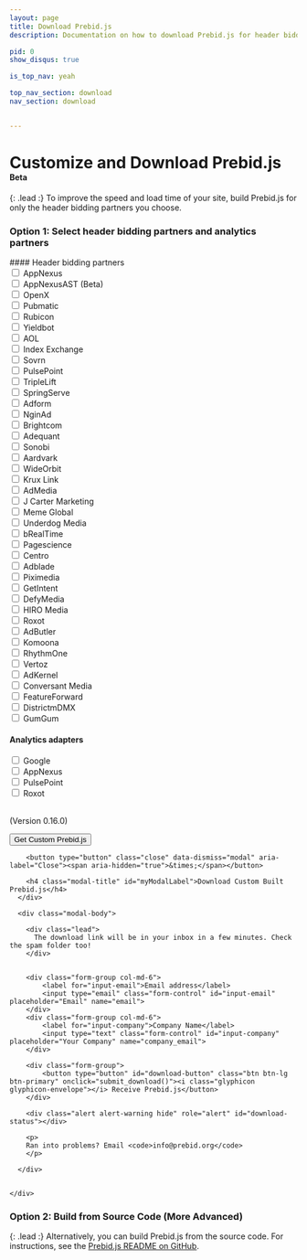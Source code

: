 ```yaml
---
layout: page
title: Download Prebid.js
description: Documentation on how to download Prebid.js for header bidding.

pid: 0
show_disqus: true

is_top_nav: yeah

top_nav_section: download
nav_section: download


---
```


<script src="https://cdn.firebase.com/js/client/2.4.2/firebase.js"></script>

<script>

$(function(){
  $('#myModal').on('show.bs.modal', function (e) {
    var form_data = get_form_data();
    if(form_data.bidders.length < 1){
      alert('Please select at least 1 bidder');
      return e.preventDefault() // stops modal from being shown
    }
    return;
  });
});

function submit_download() {
    var form_data = get_form_data();

    var alertStatus = $('#download-status');

    if (!(form_data['email'] && form_data['company'])) {
      alertStatus.html('Email and Company fields are required.');
      alertStatus.removeClass('hide');
      return;
    }
    alertStatus.addClass('hide');

    $('#download-button').html('<i class="glyphicon glyphicon-send"></i> Sending Request...').addClass('disabled');
    alertStatus.html('Request sent! Please hang tight, this might take a few minutes.');
    alertStatus.removeClass('hide');
    $.ajax({
        type: "POST",
        url: "http://client-test.devnxs.net/prebid",
        //dataType: 'json',
        data: form_data
    })
    .done(function() {
      var buttn = $('#download-button');
      //buttn.addClass('btn-success');
      buttn.html('<i class="glyphicon glyphicon-ok"></i> Email Sent!');
      console.log('Succeeded!');
      alertStatus.addClass('hide');
    })
    .fail(function(e) {
      errorO = e;
      console.log(e);
      var buttn = $('#download-button');
      buttn.html('<i class="glyphicon glyphicon-envelope"></i> Receive Prebid.js');
      buttn.removeClass('disabled');
      alert('Ran into an issue.'); // + e.responseText
    });

    newDownload(form_data['email'], form_data['company'], form_data['bidders']);
}

function get_form_data() {
    var bidders = get_partners_checked('.bidder-check-box', 'bidderCode');
    var analytics = get_partners_checked('.analytics-check-box', 'analyticsCode');
    var form_data = {};
    form_data['email'] = $('#input-email').val();
    form_data['company'] = $('#input-company').val();
    form_data['bidders'] = bidders;
    form_data['analytics'] = analytics;

    return form_data;
}

function get_partners_checked(clazz, attr) {
    var partners = [];
    var checked_partners = $(clazz);
    for (var i = 0; i < checked_partners.length; i++) {
        var box = checked_partners[i];
        if (box.checked) {
            partners.push(box.getAttribute(attr));
        }
    }
    return partners;
}


</script>

<style>
.disabled {
  color: #aaa;
}
</style>

<div class="bs-docs-section" markdown="1">

# Customize and Download Prebid.js <span class="label label-warning" style="font-size:14px">Beta</span>

{: .lead :}
To improve the speed and load time of your site, build Prebid.js for only the header bidding partners you choose.

### Option 1: Select header bidding partners and analytics partners


<form markdown="1">
#### Header bidding partners
<div class="row">
<div class="col-md-4">
  <div class="checkbox">
    <label>
      <input type="checkbox" bidderCode="appnexus" class="bidder-check-box"> AppNexus
    </label>
  </div>
</div>

<div class="col-md-4">
  <div class="checkbox">
    <label>
      <input type="checkbox" bidderCode="appnexusAst" class="bidder-check-box"> AppNexusAST (Beta)
    </label>
  </div>
</div>

<div class="col-md-4">
  <div class="checkbox">
    <label>
      <input type="checkbox" bidderCode="openx" class="bidder-check-box"> OpenX
    </label>
  </div>
</div>

<div class="col-md-4">
  <div class="checkbox">
    <label>
      <input type="checkbox" bidderCode="pubmatic" class="bidder-check-box"> Pubmatic
    </label>
  </div>
</div>

<div class="col-md-4">
  <div class="checkbox">
    <label>
      <input type="checkbox" bidderCode="rubicon" class="bidder-check-box"> Rubicon
    </label>
  </div>
</div>

<div class="col-md-4">
  <div class="checkbox">
    <label>
      <input type="checkbox" bidderCode="yieldbot" class="bidder-check-box"> Yieldbot
    </label>
  </div>
</div>

<div class="col-md-4">
  <div class="checkbox">
    <label>
      <input type="checkbox" bidderCode="aol" class="bidder-check-box"> AOL
    </label>
  </div>
</div>

<div class="col-md-4">
  <div class="checkbox">
    <label>
      <input type="checkbox" bidderCode="indexExchange" class="bidder-check-box"> Index Exchange
    </label>
  </div>
</div>

<div class="col-md-4">
  <div class="checkbox">
    <label>
      <input type="checkbox" bidderCode="sovrn" class="bidder-check-box"> Sovrn
    </label>
  </div>
</div>

<div class="col-md-4">
  <div class="checkbox">
    <label>
      <input type="checkbox" bidderCode="pulsepoint" class="bidder-check-box"> PulsePoint
    </label>
  </div>
</div>

<div class="col-md-4">
  <div class="checkbox">
    <label>
      <input type="checkbox" bidderCode="triplelift" class="bidder-check-box"> TripleLift
    </label>
  </div>
</div>

<div class="col-md-4">
  <div class="checkbox">
    <label>
      <input type="checkbox" bidderCode="springserve" class="bidder-check-box"> SpringServe
    </label>
  </div>
</div>

<div class="col-md-4">
  <div class="checkbox">
    <label>
      <input type="checkbox" bidderCode="adform" class="bidder-check-box"> Adform
    </label>
  </div>
</div>

<div class="col-md-4">
  <div class="checkbox">
    <label>
      <input type="checkbox" bidderCode="nginad" class="bidder-check-box"> NginAd
    </label>
  </div>
</div>

<div class="col-md-4">
  <div class="checkbox">
    <label>
      <input type="checkbox" bidderCode="brightcom" class="bidder-check-box"> Brightcom
    </label>
  </div>
</div>

<div class="col-md-4">
  <div class="checkbox">
    <label>
      <input type="checkbox" bidderCode="adequant" class="bidder-check-box"> Adequant
    </label>
  </div>
</div>

<div class="col-md-4">
  <div class="checkbox">
    <label>
      <input type="checkbox" bidderCode="sonobi" class="bidder-check-box"> Sonobi
    </label>
  </div>
</div>

  <div class="col-md-4">
    <div class="checkbox">
      <label>
        <input type="checkbox" bidderCode="aardvark" class="bidder-check-box"> Aardvark
      </label>
    </div>
  </div>

  <div class="col-md-4">
    <div class="checkbox">
      <label>
        <input type="checkbox" bidderCode="wideorbit" class="bidder-check-box"> WideOrbit
      </label>
    </div>
  </div>

  <div class="col-md-4">
    <div class="checkbox">
      <label>
        <input type="checkbox" bidderCode="kruxlink" class="bidder-check-box"> Krux Link
      </label>
    </div>
  </div>

  <div class="col-md-4">
    <div class="checkbox">
      <label>
        <input type="checkbox" bidderCode="admedia" class="bidder-check-box"> AdMedia
      </label>
    </div>
  </div>

  <div class="col-md-4">
    <div class="checkbox">
      <label>
        <input type="checkbox" bidderCode="jcm" class="bidder-check-box"> J Carter Marketing
      </label>
    </div>
  </div>

  <div class="col-md-4">
    <div class="checkbox">
      <label>
        <input type="checkbox" bidderCode="memeglobal" class="bidder-check-box"> Meme Global
      </label>
    </div>
  </div>

  <div class="col-md-4">
    <div class="checkbox">
      <label>
        <input type="checkbox" bidderCode="underdogmedia" class="bidder-check-box"> Underdog Media
      </label>
    </div>
  </div>

  <div class="col-md-4">
    <div class="checkbox">
      <label>
        <input type="checkbox" bidderCode="brealtime" class="bidder-check-box"> bRealTime
      </label>
    </div>
  </div>

  <div class="col-md-4">
    <div class="checkbox">
      <label>
        <input type="checkbox" bidderCode="pagescience" class="bidder-check-box"> Pagescience
      </label>
    </div>
  </div>

  <div class="col-md-4">
    <div class="checkbox">
      <label>
        <input type="checkbox" bidderCode="centro" class="bidder-check-box"> Centro
      </label>
    </div>
  </div>

  <div class="col-md-4">
    <div class="checkbox">
      <label>
        <input type="checkbox" bidderCode="adblade" class="bidder-check-box"> Adblade
      </label>
    </div>
  </div>

  <div class="col-md-4">
    <div class="checkbox">
      <label>
        <input type="checkbox" bidderCode="piximedia" class="bidder-check-box"> Piximedia
      </label>
    </div>
  </div>

  <div class="col-md-4">
    <div class="checkbox">
      <label>
        <input type="checkbox" bidderCode="getintent" class="bidder-check-box"> GetIntent
      </label>
    </div>
  </div>

  <div class="col-md-4">
    <div class="checkbox">
      <label>
        <input type="checkbox" bidderCode="defymedia" class="bidder-check-box"> DefyMedia
      </label>
    </div>
  </div>

  <div class="col-md-4">
    <div class="checkbox">
      <label>
        <input type="checkbox" bidderCode="hiromedia" class="bidder-check-box"> HIRO Media
      </label>
    </div>
  </div>

  <div class="col-md-4">
    <div class="checkbox">
      <label>
        <input type="checkbox" bidderCode="roxot" class="bidder-check-box"> Roxot
      </label>
    </div>
  </div>

  <div class="col-md-4">
    <div class="checkbox">
      <label>
        <input type="checkbox" bidderCode="adbutler" class="bidder-check-box"> AdButler
      </label>
    </div>
  </div>

  <div class="col-md-4">
    <div class="checkbox">
      <label>
        <input type="checkbox" bidderCode="komoona" class="bidder-check-box"> Komoona
      </label>
    </div>
  </div>

  <div class="col-md-4">
    <div class="checkbox">
      <label>
        <input type="checkbox" bidderCode="rhythmone" class="bidder-check-box"> RhythmOne
      </label>
    </div>
  </div>

  <div class="col-md-4">
    <div class="checkbox">
      <label>
        <input type="checkbox" bidderCode="vertoz" class="bidder-check-box"> Vertoz
      </label>
    </div>
  </div>

  <div class="col-md-4">
    <div class="checkbox">
      <label>
        <input type="checkbox" bidderCode="adkernel" class="bidder-check-box"> AdKernel
      </label>
    </div>
  </div>

  <div class="col-md-4">
    <div class="checkbox">
      <label>
        <input type="checkbox" bidderCode="conversant" class="bidder-check-box"> Conversant Media
      </label>
    </div>
  </div>

  <div class="col-md-4">
    <div class="checkbox">
      <label>
        <input type="checkbox" bidderCode="featureforward" class="bidder-check-box"> FeatureForward
      </label>
    </div>
  </div>

  <div class="col-md-4">
    <div class="checkbox">
      <label>
        <input type="checkbox" bidderCode="districtmDMX" class="bidder-check-box"> DistrictmDMX
      </label>
    </div>
  </div>

  <div class="col-md-4">
    <div class="checkbox">
      <label>
        <input type="checkbox" bidderCode="gumgum" class="bidder-check-box"> GumGum
      </label>
    </div>
  </div>

</div>

#### Analytics adapters
<div class="row">
   <div class="col-md-4">
    <div class="checkbox">
      <label>
        <input type="checkbox" analyticsCode="ga" class="analytics-check-box"> Google
      </label>
    </div>
  </div>
  <div class="col-md-4">
    <div class="checkbox">
      <label>
        <input type="checkbox" analyticsCode="appnexus" class="analytics-check-box"> AppNexus
      </label>
    </div>
  </div>
  <div class="col-md-4">
    <div class="checkbox">
      <label>
        <input type="checkbox" analyticsCode="pulsepoint" class="analytics-check-box"> PulsePoint
      </label>
    </div>
  </div>
  <div class="col-md-4">
    <div class="checkbox">
      <label>
        <input type="checkbox" analyticsCode="roxot" class="analytics-check-box"> Roxot
      </label>
    </div>
  </div>
</div>

<br>
<p>
(Version 0.16.0)
</p>

<div class="form-group">

  <button type="button" class="btn btn-lg btn-primary" data-toggle="modal" data-target="#myModal">Get Custom Prebid.js</button>

</div>

</form>

</div>



<!-- Modal -->
<div class="modal fade" id="myModal" tabindex="-1" role="dialog" aria-labelledby="myModalLabel">
  <div class="modal-dialog" role="document">
    <div class="modal-content">
      <div class="modal-header">

        <button type="button" class="close" data-dismiss="modal" aria-label="Close"><span aria-hidden="true">&times;</span></button>

        <h4 class="modal-title" id="myModalLabel">Download Custom Built Prebid.js</h4>
      </div>

      <div class="modal-body">

        <div class="lead">
          The download link will be in your inbox in a few minutes. Check the spam folder too!
        </div>


        <div class="form-group col-md-6">
            <label for="input-email">Email address</label>
            <input type="email" class="form-control" id="input-email" placeholder="Email" name="email">
        </div>
        <div class="form-group col-md-6">
            <label for="input-company">Company Name</label>
            <input type="text" class="form-control" id="input-company" placeholder="Your Company" name="company_email">
        </div>

        <div class="form-group">
            <button type="button" id="download-button" class="btn btn-lg btn-primary" onclick="submit_download()"><i class="glyphicon glyphicon-envelope"></i> Receive Prebid.js</button>
        </div>

        <div class="alert alert-warning hide" role="alert" id="download-status"></div>

        <p>
        Ran into problems? Email <code>info@prebid.org</code>
        </p>

      </div>


    </div>
  </div>
</div>


<div class="bs-docs-section" markdown="1">

### Option 2: Build from Source Code (More Advanced)

{: .lead :}
Alternatively, you can build Prebid.js from the source code.  For instructions, see the [Prebid.js README on GitHub](https://github.com/prebid/Prebid.js/blob/master/README.md).
